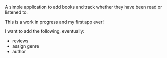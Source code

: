 A simple application to add books and track whether they have been read or listened to.

This is a work in progress and my first app ever!

I want to add the following, eventually:

* reviews
* assign genre
* author